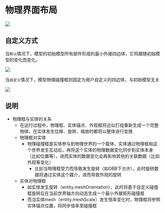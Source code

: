 # 物理界面布局

![](/QQ20241209-190053.png)

## 自定义方式

当`默认`情况下，模型的初始模型所有部件形成的最小外接四边体，它将跟随初始模型的变化而变化。

![](/QQ20241209-190752.png)

当`自定义`情况下，模型物理碰撞框则固定为用户自定义的四边体，与初始模型无关

![](/QQ20241209-191201.png)


## 说明

- 物理框与实体的关系
  - 在运行过程中，物理框、实体锚点、外观框将近似打组重新生成一个完整物体，在实体发生位移、旋转、缩放时都将以整体进行变换
  - 物理框对实体
    - 物理碰撞框是实体参与到物理世界的一个载体，实体通过物理框和这个世界发生互动后，再将这个实体的物理数据变化同步到实体本身（比如位置等），进而实体的数据变化会再影响其他的关联数据（比如外观等变化）
      - 比如当物理框受力而导致发生旋转（如OBB下允许），此时旋转数据将通过实体这个媒介，进而导致外观的旋转
  - 实体对物理框
    - 如实体发生旋转（entity.meshOrientation），此时将基于自定义碰撞框旋转后在当前世界轴方向动态生成一个最小外接矩形碰撞框
    - 而当实体mesh（entity.meshScale）发生倍率变化时，物理框将参照实体锚点位置，将同步倍率至碰撞框